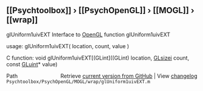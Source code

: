 ## [[Psychtoolbox]] &#8250; [[PsychOpenGL]] &#8250; [[MOGL]] &#8250; [[wrap]]

glUniform1uivEXT  Interface to [OpenGL](OpenGL) function glUniform1uivEXT  
  
usage:  glUniform1uivEXT( location, count, value )  
  
C function:  void glUniform1uivEXT[(GLint]((GLint) location, [GLsizei](GLsizei) count, const [GLuint](GLuint)\* value)  




<div class="code_header" style="text-align:right;">
  <span style="float:left;">Path&nbsp;&nbsp;</span> <span class="counter">Retrieve <a href=
  "https://raw.github.com/Psychtoolbox-3/Psychtoolbox-3/beta/Psychtoolbox/PsychOpenGL/MOGL/wrap/glUniform1uivEXT.m">current version from GitHub</a> | View <a href=
  "https://github.com/Psychtoolbox-3/Psychtoolbox-3/commits/beta/Psychtoolbox/PsychOpenGL/MOGL/wrap/glUniform1uivEXT.m">changelog</a></span>
</div>
<div class="code">
  <code>Psychtoolbox/PsychOpenGL/MOGL/wrap/glUniform1uivEXT.m</code>
</div>

